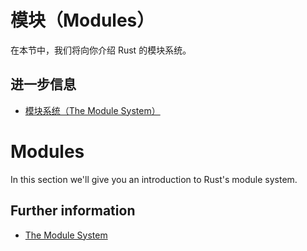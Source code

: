 # 模块（Modules）

在本节中，我们将向你介绍 Rust 的模块系统。

## 进一步信息

- [模块系统（The Module System）](https://doc.rust-lang.org/book/ch07-00-managing-growing-projects-with-packages-crates-and-modules.html)

# Modules

In this section we'll give you an introduction to Rust's module system.

## Further information

- [The Module System](https://doc.rust-lang.org/book/ch07-00-managing-growing-projects-with-packages-crates-and-modules.html)
